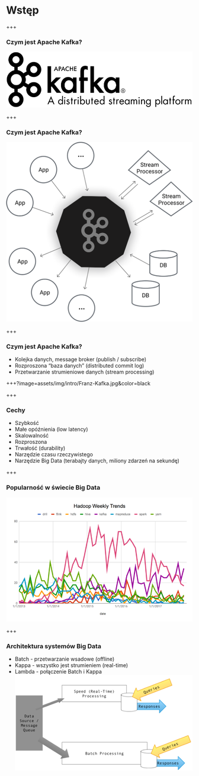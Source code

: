 
# Wstęp


+++
### Czym jest Apache Kafka?
![](assets/img/intro/logo.png)



+++
### Czym jest Apache Kafka?
![](assets/img/intro/kafka_diagram.png)


+++
### Czym jest Apache Kafka?
* Kolejka danych, message broker (publish / subscribe)
* Rozproszona “baza danych” (distributed commit log)
* Przetwarzanie strumieniowe danych (stream processing)



+++?image=assets/img/intro/Franz-Kafka.jpg&color=black



+++
### Cechy
* Szybkość
* Małe opóźnienia (low latency)
* Skalowalność
* Rozproszona
* Trwałość (durability)
* Narzędzie czasu rzeczywistego
* Narzędzie Big Data (terabajty danych, miliony zdarzeń na sekundę)



+++
### Popularność w świecie Big Data
![](assets/img/intro/five-years-of-hadoop-weekly.png)




+++
### Architektura systemów Big Data
* Batch - przetwarzanie wsadowe (offline)
* Kappa - wszystko jest strumieniem (real-time)
* Lambda - połączenie Batch i Kappa
![](assets/img/intro/Diagram_of_Lambda_Architecture_(generic).png)